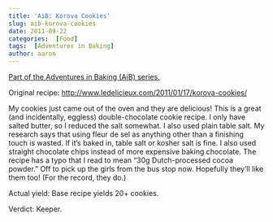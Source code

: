 ```yaml
---
title: 'AiB: Korova Cookies'
slug: aib-korova-cookies
date: 2011-09-22
categories:  [Food]
tags:  [Adventures in Baking]
author: aaron
---
```


[Part of the Adventures in Baking (AiB) series.](../adventures-in-baking-aib-overview "Adventures in Baking (AiB): Overview")

Original recipe: <http://www.ledelicieux.com/2011/01/17/korova-cookies/>

My cookies just came out of the oven and they are delicious! This is a great (and incidentally, eggless) double-chocolate cookie recipe. I only have salted butter, so I reduced the salt somewhat. I also used plain table salt. My research says that using fleur de sel as anything other than a finishing touch is wasted. If it’s baked in, table salt or kosher salt is fine. I also used straight chocolate chips instead of more expensive baking chocolate. The recipe has a typo that I read to mean “30g Dutch-processed cocoa powder.” Off to pick up the girls from the bus stop now. Hopefully they’ll like them too! (For the record, they do.)

Actual yield: Base recipe yields 20+ cookies.

Verdict: Keeper.
